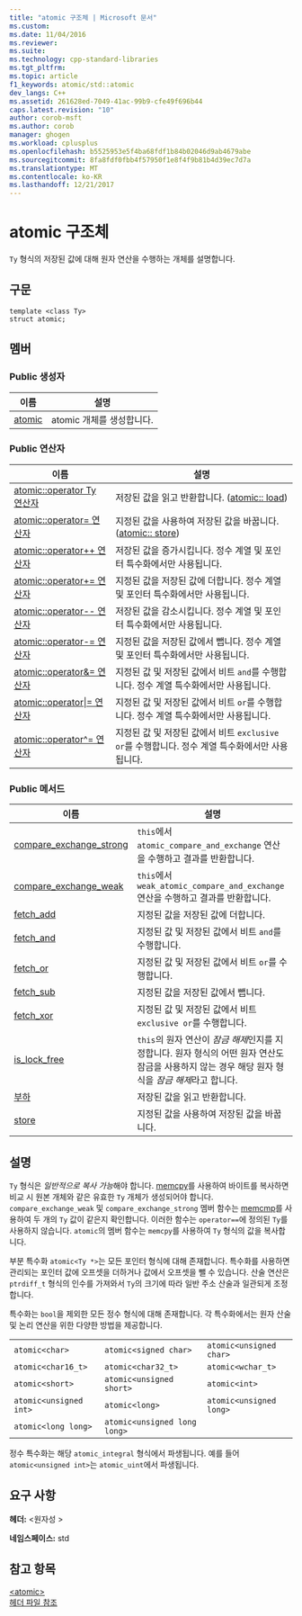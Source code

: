 ```yaml
---
title: "atomic 구조체 | Microsoft 문서"
ms.custom: 
ms.date: 11/04/2016
ms.reviewer: 
ms.suite: 
ms.technology: cpp-standard-libraries
ms.tgt_pltfrm: 
ms.topic: article
f1_keywords: atomic/std::atomic
dev_langs: C++
ms.assetid: 261628ed-7049-41ac-99b9-cfe49f696b44
caps.latest.revision: "10"
author: corob-msft
ms.author: corob
manager: ghogen
ms.workload: cplusplus
ms.openlocfilehash: b5525953e5f4ba68fdf1b84b02046d9ab4679abe
ms.sourcegitcommit: 8fa8fdf0fbb4f57950f1e8f4f9b81b4d39ec7d7a
ms.translationtype: MT
ms.contentlocale: ko-KR
ms.lasthandoff: 12/21/2017
---
```

# <a name="atomic-structure"></a>atomic 구조체
`Ty` 형식의 저장된 값에 대해 원자 연산을 수행하는 개체를 설명합니다.  
  
## <a name="syntax"></a>구문  
  
```
template <class Ty>
struct atomic;
```  
  
## <a name="members"></a>멤버  
  
### <a name="public-constructors"></a>Public 생성자  
  
|이름|설명|  
|----------|-----------------|  
|[atomic](http://msdn.microsoft.com/Library/a538c43f-4d48-4308-ae1b-bab1839bccb8)|atomic 개체를 생성합니다.|  
  
### <a name="public-operators"></a>Public 연산자  
  
|이름|설명|  
|----------|-----------------|  
|[atomic::operator Ty 연산자](http://msdn.microsoft.com/Library/a366c700-c7a0-4bcb-8eb4-4b57dfaea065)|저장된 값을 읽고 반환합니다. ([atomic:: load](http://msdn.microsoft.com/Library/05212726-cf8a-46fe-83d2-c16ac2abb7d1))|  
|[atomic::operator= 연산자](http://msdn.microsoft.com/Library/fe161d57-47ae-4bad-92bf-ce32ac8d5953)|지정된 값을 사용하여 저장된 값을 바꿉니다. ([atomic:: store](http://msdn.microsoft.com/Library/84759413-d664-47ef-a1f3-a73c5a62007b))|  
|[atomic::operator++ 연산자](http://msdn.microsoft.com/Library/492959e9-1ea8-4e02-a031-82b1b92e91a0)|저장된 값을 증가시킵니다. 정수 계열 및 포인터 특수화에서만 사용됩니다.|  
|[atomic::operator+= 연산자](http://msdn.microsoft.com/Library/9ec97aa2-c9d7-436b-943d-2989eb2617dd)|지정된 값을 저장된 값에 더합니다. 정수 계열 및 포인터 특수화에서만 사용됩니다.|  
|[atomic::operator-- 연산자](http://msdn.microsoft.com/Library/ad7c1ea7-1f6d-4a54-bf26-07630f749864)|저장된 값을 감소시킵니다. 정수 계열 및 포인터 특수화에서만 사용됩니다.|  
|[atomic::operator-= 연산자](http://msdn.microsoft.com/Library/902d0d9f-88fd-4500-aa2d-1e50f443e77c)|지정된 값을 저장된 값에서 뺍니다. 정수 계열 및 포인터 특수화에서만 사용됩니다.|  
|[atomic::operator&= 연산자](http://msdn.microsoft.com/Library/90e730ac-12e1-4abb-98f5-4eadd6861a89)|지정된 값 및 저장된 값에서 비트 `and`를 수행합니다. 정수 계열 특수화에서만 사용됩니다.|  
|[atomic::operator&#124;= 연산자](http://msdn.microsoft.com/Library/f105eacc-31a6-4906-abba-f1cf013599b2)|지정된 값 및 저장된 값에서 비트 `or`를 수행합니다. 정수 계열 특수화에서만 사용됩니다.|  
|[atomic::operator^= 연산자](http://msdn.microsoft.com/Library/f2a4da9d-67e8-4249-9161-9998e72a33c2)|지정된 값 및 저장된 값에서 비트 `exclusive or`를 수행합니다. 정수 계열 특수화에서만 사용됩니다.|  
  
### <a name="public-methods"></a>Public 메서드  
  
|이름|설명|  
|----------|-----------------|  
|[compare_exchange_strong](http://msdn.microsoft.com/Library/47bbf894-b28c-4ece-959e-67b3863cf4ed)|`this`에서 `atomic_compare_and_exchange` 연산을 수행하고 결과를 반환합니다.|  
|[compare_exchange_weak](http://msdn.microsoft.com/Library/e15e421a-f7a3-4272-993a-f487d2242e4f)|`this`에서 `weak_atomic_compare_and_exchange` 연산을 수행하고 결과를 반환합니다.|  
|[fetch_add](http://msdn.microsoft.com/Library/c68b91f2-6e8a-4ffa-8991-6bb6d466e1f3)|지정된 값을 저장된 값에 더합니다.|  
|[fetch_and](http://msdn.microsoft.com/Library/a9c83001-b72c-4085-9640-f63f866714b9)|지정된 값 및 저장된 값에서 비트 `and`를 수행합니다.|  
|[fetch_or](http://msdn.microsoft.com/Library/4c532f7f-80c5-432a-b34b-48feacab8dca)|지정된 값 및 저장된 값에서 비트 `or`를 수행합니다.|  
|[fetch_sub](http://msdn.microsoft.com/Library/8cc80d4b-0942-45a3-9db8-bbf339a903e4)|지정된 값을 저장된 값에서 뺍니다.|  
|[fetch_xor](http://msdn.microsoft.com/Library/92bbaff8-ee29-4a1e-aee4-d9d405285bfe)|지정된 값 및 저장된 값에서 비트 `exclusive or`를 수행합니다.|  
|[is_lock_free](http://msdn.microsoft.com/Library/b99d5130-cdda-40a2-b14c-152b13a8ba45)|`this`의 원자 연산이 *잠금 해제*인지를 지정합니다. 원자 형식의 어떤 원자 연산도 잠금을 사용하지 않는 경우 해당 원자 형식을 *잠금 해제*라고 합니다.|  
|[부하](http://msdn.microsoft.com/Library/05212726-cf8a-46fe-83d2-c16ac2abb7d1)|저장된 값을 읽고 반환합니다.|  
|[store](http://msdn.microsoft.com/Library/84759413-d664-47ef-a1f3-a73c5a62007b)|지정된 값을 사용하여 저장된 값을 바꿉니다.|  
  
## <a name="remarks"></a>설명  
 `Ty` 형식은 *일반적으로 복사 가능*해야 합니다. [memcpy](../c-runtime-library/reference/memcpy-wmemcpy.md)를 사용하여 바이트를 복사하면 비교 시 원본 개체와 같은 유효한 `Ty` 개체가 생성되어야 합니다. `compare_exchange_weak` 및 `compare_exchange_strong` 멤버 함수는 [memcmp](../c-runtime-library/reference/memcmp-wmemcmp.md)를 사용하여 두 개의 `Ty` 값이 같은지 확인합니다. 이러한 함수는 `operator==`에 정의된 `Ty`를 사용하지 않습니다. `atomic`의 멤버 함수는 `memcpy`를 사용하여 `Ty` 형식의 값을 복사합니다.  
  
 부분 특수화 `atomic<Ty *>`는 모든 포인터 형식에 대해 존재합니다. 특수화를 사용하면 관리되는 포인터 값에 오프셋을 더하거나 값에서 오프셋을 뺄 수 있습니다. 산술 연산은 `ptrdiff_t` 형식의 인수를 가져와서 `Ty`의 크기에 따라 일반 주소 산술과 일관되게 조정합니다.  
  
 특수화는 `bool`을 제외한 모든 정수 형식에 대해 존재합니다. 각 특수화에서는 원자 산술 및 논리 연산을 위한 다양한 방법을 제공합니다.  
  
||||  
|-|-|-|  
|`atomic<char>`|`atomic<signed char>`|`atomic<unsigned char>`|  
|`atomic<char16_t>`|`atomic<char32_t>`|`atomic<wchar_t>`|  
|`atomic<short>`|`atomic<unsigned short>`|`atomic<int>`|  
|`atomic<unsigned int>`|`atomic<long>`|`atomic<unsigned long>`|  
|`atomic<long long>`|`atomic<unsigned long long>`|  
  
 정수 특수화는 해당 `atomic_integral` 형식에서 파생됩니다. 예를 들어 `atomic<unsigned int>`는 `atomic_uint`에서 파생됩니다.  
  
## <a name="requirements"></a>요구 사항  
 **헤더:** \<원자성 >  
  
 **네임스페이스:** std  
  
## <a name="see-also"></a>참고 항목  
 [\<atomic>](../standard-library/atomic.md)   
 [헤더 파일 참조](../standard-library/cpp-standard-library-header-files.md)



